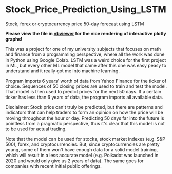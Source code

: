 # Stock_Price_Prediction_Using_LSTM
Stock, forex or cryptocurrency price 50-day forecast using LSTM

<b>Please view the file in <a href='https://nbviewer.org/github/tatljana/Stock_Price_Prediction_Using_LSTM/blob/main/Stock_Price_Prediction_LSTM.ipynb'>nbviewer</a> for the nice rendering of interactive plotly graphs!</b>

<p>This was a project for one of my university subjects that focuses on math and finance from a programming perspective, where all the work was done in Python using Google Colab. LSTM was a weird choice for the first project in ML, but every other ML model that came after this one was easy peasy to understand and it really got me into machine learning.</p>

<p>Program imports 6 years' worth of data from Yahoo Finance for the ticker of choice. Sequences of 50 closing prices are used to train and test the model. That model is then used to predict prices for the next 50 days. If a certain ticker has less than 6 years of data, the program imports all available data.

<p>Disclaimer: Stock price can't truly be predicted, but there are patterns and indicators that can help traders to form an opinion on how the price will be moving throughout the hour or day. Predicting 50 days far into the future is pointless from a pragmatic perspective, thus it's clear that this model is not to be used for actual trading.</p>

<p>Note that the model can be used for stocks, stock market indexes (e.g. S&P 500), forex, and cryptocurrencies. But, since cryptocurrencies are pretty young, some of them won't have enough data for a solid model training, which will result in a less accurate model (e.g. Polkadot was launched in 2020 and would only give us 2 years of data). The same goes for companies with recent initial public offerings.</p>
